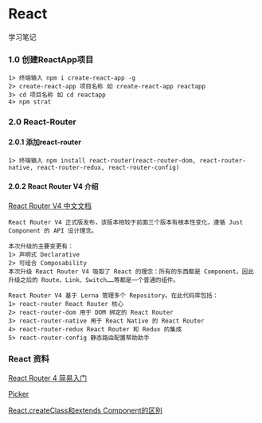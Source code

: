 # React
学习笔记
### 1.0 创建ReactApp项目
    1> 终端输入 npm i create-react-app -g
    2> create-react-app 项目名称 如 create-react-app reactapp
    3> cd 项目名称 如 cd reactapp
    4> npm strat

### 2.0 React-Router
#### 2.0.1 添加react-router
    1> 终端输入 npm install react-router(react-router-dom, react-router-native, react-router-redux, react-router-config)
#### 2.0.2 React Router V4 介绍
<a href="http://reacttraining.cn/" target="_blank">React Router V4 中文文档</a>

    React Router V4 正式版发布，该版本相较于前面三个版本有根本性变化，遵循 Just Component 的 API 设计理念。

    本次升级的主要变更有：
    1> 声明式 Declarative
    2> 可组合 Composability
    本次升级 React Router V4 吸取了 React 的理念：所有的东西都是 Component。因此 升级之后的 Route、Link、Switch……等都是一个普通的组件。

    React Router V4 基于 Lerna 管理多个 Repository。在此代码库包括：
    1> react-router React Router 核心
    2> react-router-dom 用于 DOM 绑定的 React Router
    3> react-router-native 用于 React Native 的 React Router
    4> react-router-redux React Router 和 Redux 的集成
    5> react-router-config 静态路由配置帮助助手

### React 资料
<p>
    <a href="https://segmentfault.com/a/1190000010174260">
        React Router 4 简易入门
    </a>
</p>
<p>
    <a href="https://github.com/zhoushengmufc/iosselect">
        Picker
    </a>
</p>
<p>
    <a href="https://segmentfault.com/a/1190000005863630">
    React.createClass和extends Component的区别
    </a>
</p>
